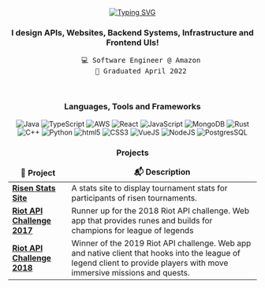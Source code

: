<div align="center">
<a href="https://git.io/typing-svg"><img src="https://readme-typing-svg.demolab.com?font=Fira+Code&weight=900&size=24&duration=2000&pause=6000&color=10F1F7&center=true&vCenter=true&repeat=false&random=false&width=435&lines=%E2%A0%80Hi%2C+I'm+Josh!" alt="Typing SVG" /></a><h3>I design APIs, Websites, Backend Systems, Infrastructure and Frontend UIs!</h3>
<pre>
    💻 Software Engineer @ Amazon
    💼 Graduated April 2022
</pre>
<br>
<h3>Languages, Tools and Frameworks</h3>
<p>
<img alt="Java" src="https://img.shields.io/badge/-Java-DD0031?style=flat-square&logoColor=white" />
<img alt="TypeScript" src="https://img.shields.io/badge/-TypeScript-3178C6?style=flat-square&logo=typescript&logoColor=white" />
<img alt="AWS" src="https://img.shields.io/badge/-AWS-232F3E?style=flat-square&logo=Amazon%20AWS&logoColor=white" />
<img alt="React" src="https://img.shields.io/badge/-React-61DAFB?style=flat-square&logo=react&logoColor=white" />
<img alt="JavaScript" src="https://img.shields.io/badge/-JavaScript-F7DF1E?style=flat-square&logo=JavaScript&logoColor=white" />
<img alt="MongoDB" src="https://img.shields.io/badge/-MongoDB-47A248?style=flat-square&logo=mongoDB&logoColor=white" />
<img alt="Rust" src="https://img.shields.io/badge/-Rust-000000?style=flat-square&logo=rust&logoColor=white" />
<img alt="C++" src="https://img.shields.io/badge/-C++-00599C?style=flat-square&logo=cplusplus&logoColor=white" />
<img alt="Python" src="https://img.shields.io/badge/-Python-3776AB?style=flat-square&logo=python&logoColor=white" />
<img alt="html5" src="https://img.shields.io/badge/-HTML5-E34F26?style=flat-square&logo=html5&logoColor=white" />
<img alt="CSS3" src="https://img.shields.io/badge/-CSS3-1572B6?style=flat-square&logo=CSS3&logoColor=white" />
<img alt="VueJS" src="https://img.shields.io/badge/-VueJS-4FC08D?style=flat-square&logo=vuedotjs&logoColor=white" />
<img alt="NodeJS" src="https://img.shields.io/badge/-NodeJS-339933?style=flat-square&logo=nodedotjs&logoColor=white" />
<img alt="PostgresSQL" src="https://img.shields.io/badge/-PostgresSQL-4169E1?style=flat-square&logo=postgresql&logoColor=white" />
</p>
<h3>Projects</h3>
<table>
  <thead align="center">
    <t>
      <td><b>🎁 Project</b></td>
      <td><b>📬 Description</b></td>
    </t>
  </thead>
  <tbody>
    <tr>
        <td><a href="https://github.com/afieldi/2018-Riot-API-Challenge"><b>Risen Stats Site</b></a></td>
        <td>
             A stats site to display tournament stats for participants of risen tournaments.
        </td>
    </tr>
    <tr>
        <td><a href="https://github.com/Vexrax/lolApi2017"><b>Riot API Challenge 2017</b></a></td>
        <td>
             Runner up for the 2018 Riot API challenge. Web app that provides runes and builds for champions for league of legends
        </td>
    </tr>
    <tr>
        <td><a href="https://github.com/afieldi/2018-Riot-API-Challenge"><b>Riot API Challenge 2018</b></a></td>
        <td>
            Winner of the 2019 Riot API challenge. Web app and native client that hooks into the league of legend client to provide players with move immersive missions and quests.        
        </td>
    </tr>
  </tbody>
</table>
</div>